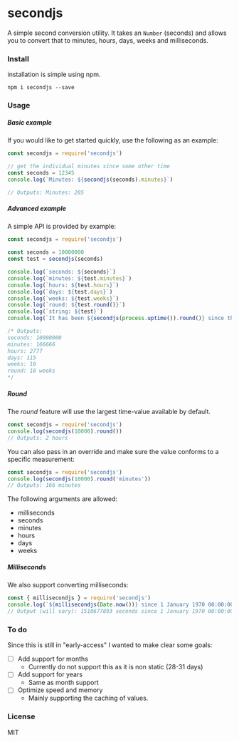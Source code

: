 # secondjs

A simple second conversion utility. It takes an `Number` (seconds) and allows you to convert that to minutes, hours, days, weeks and milliseconds.

### Install

installation is simple using npm.

```
npm i secondjs --save
```

### Usage

##### Basic example

If you would like to get started quickly, use the following as an example:

```js
const secondjs = require('secondjs')

// get the individual minutes since some other time
const seconds = 12345
console.log(`Minutes: ${secondjs(seconds).minutes}`)

// Outputs: Minutes: 205
```

##### Advanced example

A simple API is provided by example:

```js
const secondjs = require('secondjs')

const seconds = 10000000
const test = secondjs(seconds)

console.log(`seconds: ${seconds}`)
console.log(`minutes: ${test.minutes}`)
console.log(`hours: ${test.hours}`)
console.log(`days: ${test.days}`)
console.log(`weeks: ${test.weeks}`)
console.log(`round: ${test.round()}`)
console.log(`string: ${test}`)
console.log(`It has been ${secondjs(process.uptime()).round()} since this process started!`)

/* Outputs:
seconds: 10000000
minutes: 166666
hours: 2777
days: 115
weeks: 16
round: 16 weeks
*/
```

##### Round

The *round* feature will use the largest time-value available by default.

```js
const secondjs = require('secondjs')
console.log(secondjs(10000).round())
// Outputs: 2 hours
```

You can also pass in an override and make sure the value conforms to a specific measurement:

```js
const secondjs = require('secondjs')
console.log(secondjs(10000).round('minutes'))
// Outputs: 166 minutes
```
The following arguments are allowed:
* milliseconds
* seconds
* minutes
* hours
* days
* weeks

##### Milliseconds

We also support converting milliseconds:

```js
const { millisecondjs } = require('secondjs')
console.log(`${millisecondjs(Date.now())} since 1 January 1970 00:00:00 UTC`)
// Output (will vary): 1510677893 seconds since 1 January 1970 00:00:00 UTC
```

### To do

Since this is still in "early-access" I wanted to make clear some goals:

* [ ] Add support for months
  * Currently do not support this as it is non static (28-31 days)
* [ ] Add support for years
  * Same as month support
* [ ] Optimize speed and memory
  * Mainly supporting the caching of values.

### License

MIT
